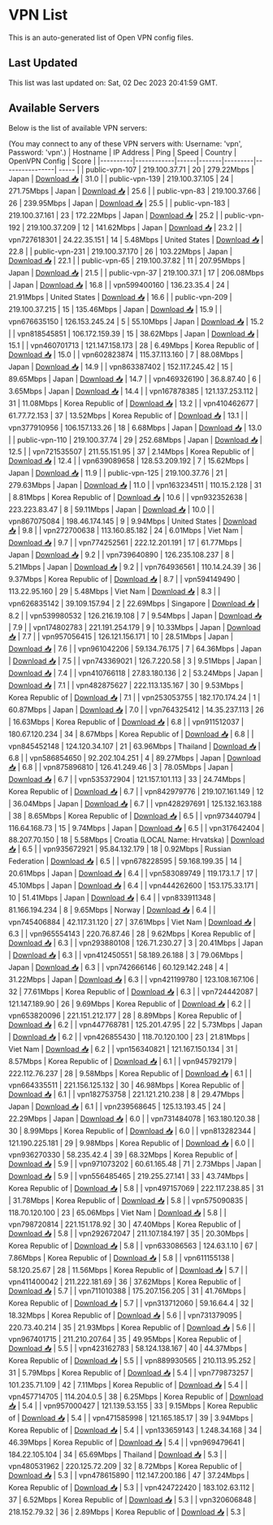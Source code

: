 # VPN List

This is an auto-generated list of Open VPN config files.

## Last Updated

This list was last updated on: Sat, 02 Dec 2023 20:41:59 GMT.

## Available Servers

Below is the list of available VPN servers:

(You may connect to any of these VPN servers with: Username: 'vpn', Password: 'vpn'.)
| Hostname | IP Address | Ping | Speed | Country | OpenVPN Config | Score |
|----------|------------|------|-------|---------|----------------| ----- |
| public-vpn-107 | 219.100.37.71 | 20 | 279.22Mbps | Japan | [Download 📥](./configs/server_0_JP.ovpn) | 31.0 |
| public-vpn-139 | 219.100.37.105 | 24 | 271.75Mbps | Japan | [Download 📥](./configs/server_1_JP.ovpn) | 25.6 |
| public-vpn-83 | 219.100.37.66 | 26 | 239.95Mbps | Japan | [Download 📥](./configs/server_2_JP.ovpn) | 25.5 |
| public-vpn-183 | 219.100.37.161 | 23 | 172.22Mbps | Japan | [Download 📥](./configs/server_3_JP.ovpn) | 25.2 |
| public-vpn-192 | 219.100.37.209 | 12 | 141.62Mbps | Japan | [Download 📥](./configs/server_4_JP.ovpn) | 23.2 |
| vpn727618301 | 24.22.35.151 | 14 | 5.48Mbps | United States | [Download 📥](./configs/server_5_US.ovpn) | 22.8 |
| public-vpn-231 | 219.100.37.170 | 26 | 103.22Mbps | Japan | [Download 📥](./configs/server_6_JP.ovpn) | 22.1 |
| public-vpn-65 | 219.100.37.82 | 11 | 207.95Mbps | Japan | [Download 📥](./configs/server_7_JP.ovpn) | 21.5 |
| public-vpn-37 | 219.100.37.1 | 17 | 206.08Mbps | Japan | [Download 📥](./configs/server_8_JP.ovpn) | 16.8 |
| vpn599400160 | 136.23.35.4 | 24 | 21.91Mbps | United States | [Download 📥](./configs/server_9_US.ovpn) | 16.6 |
| public-vpn-209 | 219.100.37.215 | 15 | 135.46Mbps | Japan | [Download 📥](./configs/server_10_JP.ovpn) | 15.9 |
| vpn676635150 | 126.153.245.24 | 5 | 55.10Mbps | Japan | [Download 📥](./configs/server_11_JP.ovpn) | 15.2 |
| vpn818545851 | 106.172.159.39 | 15 | 38.62Mbps | Japan | [Download 📥](./configs/server_12_JP.ovpn) | 15.1 |
| vpn460701713 | 121.147.158.173 | 28 | 6.49Mbps | Korea Republic of | [Download 📥](./configs/server_13_KR.ovpn) | 15.0 |
| vpn602823874 | 115.37.113.160 | 7 | 88.08Mbps | Japan | [Download 📥](./configs/server_14_JP.ovpn) | 14.9 |
| vpn863387402 | 152.117.245.42 | 15 | 89.65Mbps | Japan | [Download 📥](./configs/server_15_JP.ovpn) | 14.7 |
| vpn469326190 | 36.8.87.40 | 6 | 3.65Mbps | Japan | [Download 📥](./configs/server_16_JP.ovpn) | 14.4 |
| vpn167878385 | 121.137.253.112 | 31 | 11.08Mbps | Korea Republic of | [Download 📥](./configs/server_17_KR.ovpn) | 13.2 |
| vpn410462677 | 61.77.72.153 | 37 | 13.52Mbps | Korea Republic of | [Download 📥](./configs/server_18_KR.ovpn) | 13.1 |
| vpn377910956 | 106.157.133.26 | 18 | 6.68Mbps | Japan | [Download 📥](./configs/server_19_JP.ovpn) | 13.0 |
| public-vpn-110 | 219.100.37.74 | 29 | 252.68Mbps | Japan | [Download 📥](./configs/server_20_JP.ovpn) | 12.5 |
| vpn721535507 | 211.55.151.95 | 37 | 2.14Mbps | Korea Republic of | [Download 📥](./configs/server_21_KR.ovpn) | 12.4 |
| vpn639089658 | 128.53.209.192 | 7 | 15.62Mbps | Japan | [Download 📥](./configs/server_22_JP.ovpn) | 11.9 |
| public-vpn-125 | 219.100.37.76 | 21 | 279.63Mbps | Japan | [Download 📥](./configs/server_23_JP.ovpn) | 11.0 |
| vpn163234511 | 110.15.2.128 | 31 | 8.81Mbps | Korea Republic of | [Download 📥](./configs/server_24_KR.ovpn) | 10.6 |
| vpn932352638 | 223.223.83.47 | 8 | 59.11Mbps | Japan | [Download 📥](./configs/server_25_JP.ovpn) | 10.0 |
| vpn867075084 | 198.46.174.145 | 9 | 9.94Mbps | United States | [Download 📥](./configs/server_26_US.ovpn) | 9.8 |
| vpn272700638 | 113.160.85.182 | 24 | 6.01Mbps | Viet Nam | [Download 📥](./configs/server_27_VN.ovpn) | 9.7 |
| vpn774252561 | 222.12.201.191 | 17 | 61.77Mbps | Japan | [Download 📥](./configs/server_28_JP.ovpn) | 9.2 |
| vpn739640890 | 126.235.108.237 | 8 | 5.21Mbps | Japan | [Download 📥](./configs/server_29_JP.ovpn) | 9.2 |
| vpn764936561 | 110.14.24.39 | 36 | 9.37Mbps | Korea Republic of | [Download 📥](./configs/server_30_KR.ovpn) | 8.7 |
| vpn594149490 | 113.22.95.160 | 29 | 5.48Mbps | Viet Nam | [Download 📥](./configs/server_31_VN.ovpn) | 8.3 |
| vpn626835142 | 39.109.157.94 | 2 | 22.69Mbps | Singapore | [Download 📥](./configs/server_32_SG.ovpn) | 8.2 |
| vpn539980532 | 126.216.19.108 | 7 | 9.54Mbps | Japan | [Download 📥](./configs/server_33_JP.ovpn) | 7.9 |
| vpn174802783 | 221.191.254.179 | 9 | 10.33Mbps | Japan | [Download 📥](./configs/server_34_JP.ovpn) | 7.7 |
| vpn957056415 | 126.121.156.171 | 10 | 28.51Mbps | Japan | [Download 📥](./configs/server_35_JP.ovpn) | 7.6 |
| vpn961042206 | 59.134.76.175 | 7 | 64.36Mbps | Japan | [Download 📥](./configs/server_36_JP.ovpn) | 7.5 |
| vpn743369021 | 126.7.220.58 | 3 | 9.51Mbps | Japan | [Download 📥](./configs/server_37_JP.ovpn) | 7.4 |
| vpn410766118 | 27.83.180.136 | 2 | 53.24Mbps | Japan | [Download 📥](./configs/server_38_JP.ovpn) | 7.1 |
| vpn482875627 | 222.113.135.167 | 30 | 9.53Mbps | Korea Republic of | [Download 📥](./configs/server_39_KR.ovpn) | 7.1 |
| vpn253053755 | 182.170.174.24 | 1 | 60.87Mbps | Japan | [Download 📥](./configs/server_40_JP.ovpn) | 7.0 |
| vpn764325412 | 14.35.237.113 | 26 | 16.63Mbps | Korea Republic of | [Download 📥](./configs/server_41_KR.ovpn) | 6.8 |
| vpn911512037 | 180.67.120.234 | 34 | 8.67Mbps | Korea Republic of | [Download 📥](./configs/server_42_KR.ovpn) | 6.8 |
| vpn845452148 | 124.120.34.107 | 21 | 63.96Mbps | Thailand | [Download 📥](./configs/server_43_TH.ovpn) | 6.8 |
| vpn586854650 | 92.202.104.251 | 4 | 89.27Mbps | Japan | [Download 📥](./configs/server_44_JP.ovpn) | 6.8 |
| vpn875896810 | 126.41.249.46 | 3 | 78.05Mbps | Japan | [Download 📥](./configs/server_45_JP.ovpn) | 6.7 |
| vpn535372904 | 121.157.101.113 | 33 | 24.74Mbps | Korea Republic of | [Download 📥](./configs/server_46_KR.ovpn) | 6.7 |
| vpn842979776 | 219.107.161.149 | 12 | 36.04Mbps | Japan | [Download 📥](./configs/server_47_JP.ovpn) | 6.7 |
| vpn428297691 | 125.132.163.188 | 38 | 8.65Mbps | Korea Republic of | [Download 📥](./configs/server_48_KR.ovpn) | 6.5 |
| vpn973440794 | 116.64.168.73 | 15 | 9.74Mbps | Japan | [Download 📥](./configs/server_49_JP.ovpn) | 6.5 |
| vpn317642404 | 88.207.70.150 | 18 | 5.58Mbps | Croatia (LOCAL Name: Hrvatska) | [Download 📥](./configs/server_50_HR.ovpn) | 6.5 |
| vpn935672921 | 95.84.132.179 | 18 | 0.92Mbps | Russian Federation | [Download 📥](./configs/server_51_RU.ovpn) | 6.5 |
| vpn678228595 | 59.168.199.35 | 14 | 20.61Mbps | Japan | [Download 📥](./configs/server_52_JP.ovpn) | 6.4 |
| vpn583089749 | 119.173.1.7 | 17 | 45.10Mbps | Japan | [Download 📥](./configs/server_53_JP.ovpn) | 6.4 |
| vpn444262600 | 153.175.33.171 | 10 | 51.41Mbps | Japan | [Download 📥](./configs/server_54_JP.ovpn) | 6.4 |
| vpn833911348 | 81.166.194.234 | 8 | 9.65Mbps | Norway | [Download 📥](./configs/server_55_NO.ovpn) | 6.4 |
| vpn745406884 | 42.117.31.120 | 27 | 37.61Mbps | Viet Nam | [Download 📥](./configs/server_56_VN.ovpn) | 6.3 |
| vpn965554143 | 220.76.87.46 | 28 | 9.62Mbps | Korea Republic of | [Download 📥](./configs/server_57_KR.ovpn) | 6.3 |
| vpn293880108 | 126.71.230.27 | 3 | 20.41Mbps | Japan | [Download 📥](./configs/server_58_JP.ovpn) | 6.3 |
| vpn412450551 | 58.189.26.188 | 3 | 79.06Mbps | Japan | [Download 📥](./configs/server_59_JP.ovpn) | 6.3 |
| vpn742666146 | 60.129.142.248 | 4 | 31.22Mbps | Japan | [Download 📥](./configs/server_60_JP.ovpn) | 6.3 |
| vpn421199780 | 123.108.167.106 | 32 | 77.61Mbps | Korea Republic of | [Download 📥](./configs/server_61_KR.ovpn) | 6.3 |
| vpn724442087 | 121.147.189.90 | 26 | 9.69Mbps | Korea Republic of | [Download 📥](./configs/server_62_KR.ovpn) | 6.2 |
| vpn653820096 | 221.151.212.177 | 28 | 8.89Mbps | Korea Republic of | [Download 📥](./configs/server_63_KR.ovpn) | 6.2 |
| vpn447768781 | 125.201.47.95 | 22 | 5.73Mbps | Japan | [Download 📥](./configs/server_64_JP.ovpn) | 6.2 |
| vpn426855430 | 118.70.120.100 | 23 | 21.81Mbps | Viet Nam | [Download 📥](./configs/server_65_VN.ovpn) | 6.2 |
| vpn156340821 | 121.167.150.134 | 31 | 8.57Mbps | Korea Republic of | [Download 📥](./configs/server_66_KR.ovpn) | 6.1 |
| vpn945792179 | 222.112.76.237 | 28 | 9.58Mbps | Korea Republic of | [Download 📥](./configs/server_67_KR.ovpn) | 6.1 |
| vpn664335511 | 221.156.125.132 | 30 | 46.98Mbps | Korea Republic of | [Download 📥](./configs/server_68_KR.ovpn) | 6.1 |
| vpn182753758 | 221.121.210.238 | 8 | 29.47Mbps | Japan | [Download 📥](./configs/server_69_JP.ovpn) | 6.1 |
| vpn239568645 | 125.13.193.45 | 24 | 22.29Mbps | Japan | [Download 📥](./configs/server_70_JP.ovpn) | 6.0 |
| vpn731484078 | 163.180.120.38 | 30 | 8.99Mbps | Korea Republic of | [Download 📥](./configs/server_71_KR.ovpn) | 6.0 |
| vpn813282344 | 121.190.225.181 | 29 | 9.98Mbps | Korea Republic of | [Download 📥](./configs/server_72_KR.ovpn) | 6.0 |
| vpn936270330 | 58.235.42.4 | 39 | 68.32Mbps | Korea Republic of | [Download 📥](./configs/server_73_KR.ovpn) | 5.9 |
| vpn971073202 | 60.61.165.48 | 71 | 2.73Mbps | Japan | [Download 📥](./configs/server_74_JP.ovpn) | 5.9 |
| vpn556485465 | 219.255.27.141 | 33 | 43.74Mbps | Korea Republic of | [Download 📥](./configs/server_75_KR.ovpn) | 5.8 |
| vpn497157069 | 222.117.238.85 | 31 | 31.78Mbps | Korea Republic of | [Download 📥](./configs/server_76_KR.ovpn) | 5.8 |
| vpn575090835 | 118.70.120.100 | 23 | 65.06Mbps | Viet Nam | [Download 📥](./configs/server_77_VN.ovpn) | 5.8 |
| vpn798720814 | 221.151.178.92 | 30 | 47.40Mbps | Korea Republic of | [Download 📥](./configs/server_78_KR.ovpn) | 5.8 |
| vpn292672047 | 211.107.184.197 | 35 | 20.30Mbps | Korea Republic of | [Download 📥](./configs/server_79_KR.ovpn) | 5.8 |
| vpn633086563 | 124.63.1.10 | 67 | 7.86Mbps | Korea Republic of | [Download 📥](./configs/server_80_KR.ovpn) | 5.8 |
| vpn611155138 | 58.120.25.67 | 28 | 11.56Mbps | Korea Republic of | [Download 📥](./configs/server_81_KR.ovpn) | 5.7 |
| vpn411400042 | 211.222.181.69 | 36 | 37.62Mbps | Korea Republic of | [Download 📥](./configs/server_82_KR.ovpn) | 5.7 |
| vpn711010388 | 175.207.156.205 | 31 | 41.76Mbps | Korea Republic of | [Download 📥](./configs/server_83_KR.ovpn) | 5.7 |
| vpn313712060 | 59.16.64.4 | 32 | 18.32Mbps | Korea Republic of | [Download 📥](./configs/server_84_KR.ovpn) | 5.6 |
| vpn731379095 | 220.73.40.214 | 35 | 21.93Mbps | Korea Republic of | [Download 📥](./configs/server_85_KR.ovpn) | 5.6 |
| vpn967401715 | 211.210.207.64 | 35 | 49.95Mbps | Korea Republic of | [Download 📥](./configs/server_86_KR.ovpn) | 5.5 |
| vpn423162783 | 58.124.138.167 | 40 | 44.37Mbps | Korea Republic of | [Download 📥](./configs/server_87_KR.ovpn) | 5.5 |
| vpn889930565 | 210.113.95.252 | 31 | 5.79Mbps | Korea Republic of | [Download 📥](./configs/server_88_KR.ovpn) | 5.4 |
| vpn779873257 | 101.235.71.109 | 42 | 7.11Mbps | Korea Republic of | [Download 📥](./configs/server_89_KR.ovpn) | 5.4 |
| vpn457714705 | 114.204.0.5 | 38 | 6.25Mbps | Korea Republic of | [Download 📥](./configs/server_90_KR.ovpn) | 5.4 |
| vpn957000427 | 121.139.53.155 | 33 | 9.15Mbps | Korea Republic of | [Download 📥](./configs/server_91_KR.ovpn) | 5.4 |
| vpn471585998 | 121.165.185.17 | 39 | 3.94Mbps | Korea Republic of | [Download 📥](./configs/server_92_KR.ovpn) | 5.4 |
| vpn133659143 | 1.248.34.168 | 34 | 46.39Mbps | Korea Republic of | [Download 📥](./configs/server_93_KR.ovpn) | 5.4 |
| vpn969479641 | 184.22.105.104 | 34 | 65.69Mbps | Thailand | [Download 📥](./configs/server_94_TH.ovpn) | 5.3 |
| vpn480531962 | 220.125.72.209 | 32 | 8.72Mbps | Korea Republic of | [Download 📥](./configs/server_95_KR.ovpn) | 5.3 |
| vpn478615890 | 112.147.200.186 | 47 | 37.24Mbps | Korea Republic of | [Download 📥](./configs/server_96_KR.ovpn) | 5.3 |
| vpn424722420 | 183.102.63.112 | 37 | 6.52Mbps | Korea Republic of | [Download 📥](./configs/server_97_KR.ovpn) | 5.3 |
| vpn320606848 | 218.152.79.32 | 36 | 2.89Mbps | Korea Republic of | [Download 📥](./configs/server_98_KR.ovpn) | 5.3 |

